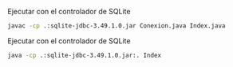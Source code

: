 Ejecutar con el controlador de SQLite

```bash
javac -cp .:sqlite-jdbc-3.49.1.0.jar Conexion.java Index.java
```

Ejecutar con el controlador de SQLite

```bash
java -cp .:sqlite-jdbc-3.49.1.0.jar:. Index
```
